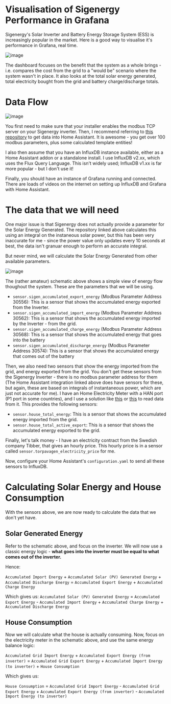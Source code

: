 # Visualisation of Sigenergy Performance in Grafana
Sigenergy's Solar Inverter and Battery Energy Storage System (ESS) is increasingly popular in the market. Here is a good way to visualise it's performance in Grafana, real time. 

![image](https://github.com/user-attachments/assets/bc90773f-f1a0-4dc2-81e8-30e5e9921b73)

The dashboard focuses on the benefit that the system as a whole brings - i.e. compares the cost from the grid to a "would be" scenario where the system wasn't in place. It also looks at the total solar energy generated, total electricity bought from the grid and battery charge/discharge totals.

# Data Flow

![image](https://github.com/user-attachments/assets/174b649d-ea0a-4513-880a-a5bb16330b9d)

You first need to make sure that your installer enables the modbus TCP server on your Sigenergy inverter. Then, I recommend referring to [this repository](https://github.com/TypQxQ/Sigenergy-Home-Assistant-Integration) to get data into Home Assistant. It is awesome - you get over 100 modbus parameters, plus some calculated template entities!

I also then assume that you have an InfluxDB instance available, either as a Home Assistant addon or a standalone install. I use InfluxDB v2.xx, which uses the Flux Query Language. This isn't widely used; InfluxDB v1.xx is far more popular - but I don't use it! 

Finally, you should have an instance of Grafana running and connected. There are loads of videos on the internet on setting up InfluxDB and Grafana with Home Assistant. 

# The data that we will need

One major issue is that Sigenergy does not actually provide a parameter for the Solar Energy Generated. The repository linked above calculates this using an integral on the instaneous solar power, but this has been very inaccurate for me - since the power value only updates every 10 seconds at best, the data isn't granuar enough to perform an accurate integral. 

But never mind, we will calculate the Solar Energy Generated from other available parameters.

![image](https://github.com/user-attachments/assets/22ebc303-4ee6-40fe-bf4c-b8371d26d84a)

The (rather amateur) schematic above shows a simple view of energy flow thoughout the system. These are the parameters that we will be using.

- ```sensor.sigen_accumulated_export_energy``` (Modbus Parameter Address 30556): This is a sensor that shows the accumulated energy exported from the Inverter.
- ```sensor.sigen_accumulated_import_energy``` (Modbus Parameter Address 30562): This is a sensor that shows the accumulated energy imported by the Inverter - from the grid.
- ```sensor.sigen_accumulated_charge_energy``` (Modbus Parameter Address 30568): This is a sensor that shows the accumulated energy that goes into the battery
- ```sensor.sigen_accumulated_discharge_energy``` (Modbus Parameter Address 30574): This is a sensor that shows the accumulated energy that comes out of the battery

Then, we also need two sensors that show the energy imported from the grid, and energy exported from the grid. You don't get these sensors from the Sigenergy Inverter - there is no modbus parameter address for them (The Home Assistant integration linked above does have sensors for these, but again, these are based on integrals of instantaneous power, which are just not accurate for me). I have an Home Electricity Meter with a HAN port (P1 port in some countries), and I use a solution like [this](https://www.zuidwijk.com/product/slimmelezer-plus/) or [this](https://www.amsleser.no/) to read data from it. This provides the following sensors: 

- ```sensor.house_total_energy```: This is a sensor that shows the accumulated energy imported from the grid.
- ```sensor.house_total_active_export```: This is a sensor that shows the accumulated energy exported to the grid.

Finally, let's talk money - I have an electricity contract from the Swedish company Tibber, that gives an hourly price. This hourly price is in a sensor called ```sensor.torpavagen_electricity_price``` for me.

Now, configure your Home Assistant's ```configuration.yaml``` to send all these sensors to InfluxDB.

# Calculating Solar Energy and House Consumption

With the sensors above, we are now ready to calculate the data that we don't yet have.

## Solar Generated Energy

Refer to the schematic above, and focus on the inverter. We will now use a classic energy logic - **what goes into the inverter must be equal to what comes out of the inverter.**

Hence: 

```Accumulated Import Energy``` + ```Accumulated Solar (PV) Generated Energy``` + ```Accumulated Discharge Energy``` = ```Accumulated Export Energy``` + ```Accumulated Charge Energy```

Which gives us:
```Accumulated Solar (PV) Generated Energy``` = ```Accumulated Export Energy``` - ```Accumulated Import Energy``` + ```Accumulated Charge Energy``` + ```Accumulated Discharge Energy```

## House Consumption 

Now we will calculate what the house is actually consuming. Now, focus on the electricity meter in the schematic above, and use the same energy balance logic:

```Accumulated Grid Import Energy``` + ```Accumulated Export Energy (from inverter)``` = ```Accumulated Grid Export Energy``` + ```Accumulated Import Energy (to inverter)``` + ```House Consumption```

Which gives us:

```House Consumption``` = ```Accumulated Grid Import Energy``` - ```Accumulated Grid Export Energy``` + ```Accumulated Export Energy (from inverter)``` - ```Accumulated Import Energy (to inverter)```
